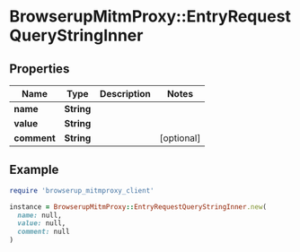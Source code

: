 # BrowserupMitmProxy::EntryRequestQueryStringInner

## Properties

| Name | Type | Description | Notes |
| ---- | ---- | ----------- | ----- |
| **name** | **String** |  |  |
| **value** | **String** |  |  |
| **comment** | **String** |  | [optional] |

## Example

```ruby
require 'browserup_mitmproxy_client'

instance = BrowserupMitmProxy::EntryRequestQueryStringInner.new(
  name: null,
  value: null,
  comment: null
)
```

